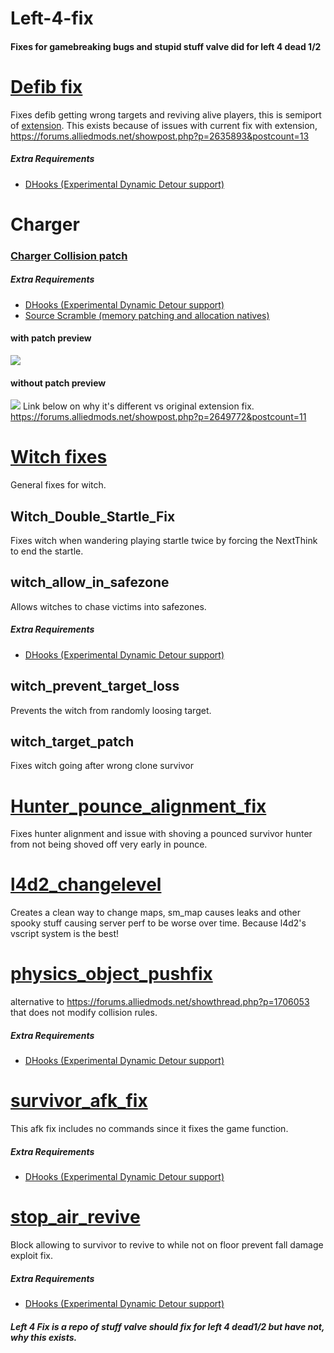 # Left-4-fix

#### Fixes for gamebreaking bugs and stupid stuff valve did for left 4 dead 1/2


# [Defib fix](https://forums.alliedmods.net/showthread.php?t=315483)
Fixes defib getting wrong targets and reviving alive players, this is semiport of [extension](https://github.com/Satanic-Spirit/defib-fix).
This exists because of issues with current fix with extension, https://forums.alliedmods.net/showpost.php?p=2635893&postcount=13
 ##### Extra Requirements
 - [DHooks (Experimental Dynamic Detour support)](https://forums.alliedmods.net/showthread.php?p=2588686#post2588686)

# Charger
### [Charger Collision patch](https://forums.alliedmods.net/showthread.php?t=315482)


 ##### Extra Requirements
 - [DHooks (Experimental Dynamic Detour support)](https://forums.alliedmods.net/showthread.php?p=2588686#post2588686)
 - [  Source Scramble (memory patching and allocation natives)](https://forums.alliedmods.net/showthread.php?p=2657347)
#### with patch preview
![](https://raw.githubusercontent.com/LuxLuma/Left-4-fix/master/left%204%20fix/charger/Charger_Collision_patch/with_patch.gif)
#### without patch preview
![](https://raw.githubusercontent.com/LuxLuma/Left-4-fix/master/left%204%20fix/charger/Charger_Collision_patch/without_patch.gif)
Link below on why it's different vs original extension fix.
https://forums.alliedmods.net/showpost.php?p=2649772&postcount=11

# [Witch fixes](https://forums.alliedmods.net/showthread.php?p=2647014)
General fixes for witch.
 
 ## Witch_Double_Startle_Fix
 Fixes witch when wandering playing startle twice by forcing the NextThink to end the startle.
 
 ## witch_allow_in_safezone
 Allows witches to chase victims into safezones.
 ##### Extra Requirements
 - [DHooks (Experimental Dynamic Detour support)](https://forums.alliedmods.net/showthread.php?p=2588686#post2588686)

## witch_prevent_target_loss

Prevents the witch from randomly loosing target.

## witch_target_patch

Fixes witch going after wrong clone survivor

# [Hunter_pounce_alignment_fix](https://forums.alliedmods.net/showthread.php?p=2711955#)
Fixes hunter alignment and issue with shoving a pounced survivor hunter from not being shoved off very early in pounce.

# [l4d2_changelevel](https://forums.alliedmods.net/showthread.php?p=2669850)

Creates a clean way to change maps, sm_map causes leaks and other spooky stuff causing server perf to be worse over time.
Because l4d2's vscript system is the best!

 # [physics_object_pushfix](https://forums.alliedmods.net/showthread.php?p=2705656#post2705656)

alternative to https://forums.alliedmods.net/showthread.php?p=1706053 that does not modify collision rules.
 ##### Extra Requirements
 - [DHooks (Experimental Dynamic Detour support)](https://forums.alliedmods.net/showthread.php?p=2588686#post2588686)


 # [survivor_afk_fix](https://forums.alliedmods.net/showthread.php?p=2714236)

This afk fix includes no commands since it fixes the game function.
 ##### Extra Requirements
 - [DHooks (Experimental Dynamic Detour support)](https://forums.alliedmods.net/showthread.php?p=2588686#post2588686)


 # [stop_air_revive]()

Block allowing to survivor to revive to while not on floor prevent fall damage exploit fix.
 ##### Extra Requirements
 - [DHooks (Experimental Dynamic Detour support)](https://forums.alliedmods.net/showthread.php?p=2588686#post2588686)

##### Left 4 Fix is a repo of stuff valve should fix for left 4 dead1/2 but have not, why this exists.